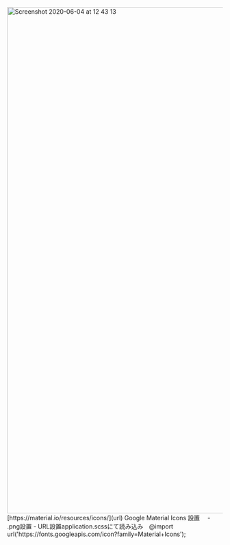 <img width="1180" alt="Screenshot 2020-06-04 at 12 43 13" src="https://user-images.githubusercontent.com/61076281/83712785-7a2c8d00-a661-11ea-8db1-97f1bfdd6e00.png">
[https://material.io/resources/icons/](url) Google Material Icons 設置　
- .png設置
- URL設置application.scssにて読み込み　@import url('https://fonts.googleapis.com/icon?family=Material+Icons');
